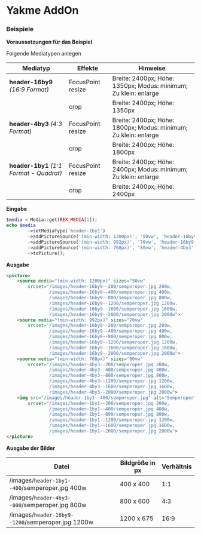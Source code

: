 Yakme AddOn
================================================================================
### Beispiele

**Voraussetzungen für das Beispiel**

Folgende Mediatypen anlegen

| Mediatyp | Effekte | Hinweise |
| ------------- | ------------- | ------------- |
| **header-16by9** _(16:9 Format)_ | FocusPoint resize | Breite: 2400px; Höhe: 1350px; Modus: minimum; Zu klein: enlarge |
|  | crop | Breite: 2400px; Höhe: 1350px |
| **header-4by3** _(4:3 Format)_ | FocusPoint resize | Breite: 2400px; Höhe: 1800px; Modus: minimum; Zu klein: enlarge |
|  | crop | Breite: 2400px; Höhe: 1800px |
| **header-1by1** _(1:1 Format - Quadrat)_ | FocusPoint resize | Breite: 2400px; Höhe: 2400px; Modus: minimum; Zu klein: enlarge |
|  | crop | Breite: 2400px; Höhe: 2400px |



**Eingabe**

```php
$media = Media::get(REX_MEDIA[1]);
echo $media
        ->setMediaType('header-1by1')
        ->addPictureSource('(min-width: 1200px)', '50vw', 'header-16by9')
        ->addPictureSource('(min-width: 992px)', '70vw', 'header-16by9')
        ->addPictureSource('(min-width: 768px)', '80vw', 'header-4by3')
        ->toPicture();
```

**Ausgabe**

```html
<picture>
    <source media="(min-width: 1200px)" sizes="50vw"
        srcset="/images/header-16by9--200/semperoper.jpg 200w,
                /images/header-16by9--400/semperoper.jpg 400w,
                /images/header-16by9--800/semperoper.jpg 800w,
                /images/header-16by9--1200/semperoper.jpg 1200w,
                /images/header-16by9--1600/semperoper.jpg 1600w,
                /images/header-16by9--2000/semperoper.jpg 2000w">
    <source media="(min-width: 992px)" sizes="70vw"
        srcset="/images/header-16by9--200/semperoper.jpg 200w,
                /images/header-16by9--400/semperoper.jpg 400w,
                /images/header-16by9--800/semperoper.jpg 800w,
                /images/header-16by9--1200/semperoper.jpg 1200w,
                /images/header-16by9--1600/semperoper.jpg 1600w,
                /images/header-16by9--2000/semperoper.jpg 2000w">
    <source media="(min-width: 768px)" sizes="80vw"
        srcset="/images/header-4by3--200/semperoper.jpg 200w,
                /images/header-4by3--400/semperoper.jpg 400w,
                /images/header-4by3--800/semperoper.jpg 800w,
                /images/header-4by3--1200/semperoper.jpg 1200w,
                /images/header-4by3--1600/semperoper.jpg 1600w,
                /images/header-4by3--2000/semperoper.jpg 2000w">
    <img src="/images/header-1by1--400/semperoper.jpg" alt="Semperoper" title="Semperoper"
        srcset="/images/header-1by1--200/semperoper.jpg 200w,
                /images/header-1by1--400/semperoper.jpg 400w,
                /images/header-1by1--800/semperoper.jpg 800w,
                /images/header-1by1--1200/semperoper.jpg 1200w,
                /images/header-1by1--1600/semperoper.jpg 1600w,
                /images/header-1by1--2000/semperoper.jpg 2000w">
</picture>
```

**Ausgabe der Bilder**

| Datei| Bildgröße in px | Verhältnis |
| ------------- | ------------- | ------------- |
| /images/`header-1by1--400`/semperoper.jpg 400w | 400 x 400 | 1:1 |
| /images/`header-4by3--800`/semperoper.jpg 800w | 800 x 600 | 4:3 |
| /images/`header-16by9--1200`/semperoper.jpg 1200w | 1200 x 675 | 16:9 |

